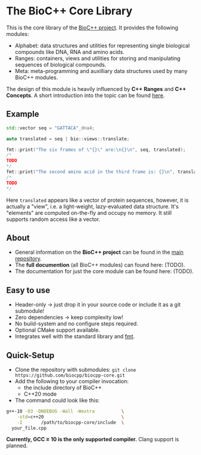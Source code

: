 # The BioC++ Core Library

This is the core library of the [BioC++ project](https://github.com/biocpp/biocpp). It provides the following modules:

  * Alphabet: data structures and utilities for representing single biological compounds like DNA, RNA and amino acids.
  * Ranges: containers, views and utilities for storing and manipulating sequences of biological compounds.
  * Meta: meta-programming and auxilliary data structures used by many BioC++ modules.

The design of this module is heavily influenced by **C++ Ranges** and **C++ Concepts**.
A short introduction into the topic can be found [here](https://hannes.hauswedell.net/post/2019/11/30/range_intro/).

## Example

```cpp
std::vector seq = "GATTACA"_dna4;

auto translated = seq | bio::views::translate;

fmt::print("The six frames of \"{}\" are:\n{}\n", seq, translated);
/*
TODO
*/
fmt::print("The second amino acid in the third frame is: {}\n", translated[2][1]);
/*
TODO
*/
```

Here `translated` appears like a vector of protein sequences, however, it is actually a "view", i.e. a light-weight, lazy-evaluated data structure.
It's "elements" are computed on-the-fly and occupy no memory. It still supports random access like a vector.

## About

  * General information on the **BioC++ project** can be found in the [main repository](https://github.com/biocpp/biocpp).
  * The **full documention** (all BioC++ modules) can found here: (TODO).
  * The documentation for just the core module can be found here: (TODO).

## Easy to use

  * Header-only → just drop it in your source code or include it as a git submodule!
  * Zero dependencies → keep complexity low!
  * No build-system and no configure steps required.
  * Optional CMake support available.
  * Integrates well with the standard library and [fmt](https://github.com/fmtlib/fmt).

## Quick-Setup

  * Clone the repository with submodules: `git clone https://github.com/biocpp/biocpp-core.git`
  * Add the following to your compiler invocation:
    * the include directory of BioC++
    * C++20 mode
  * The command could look like this:
```sh
g++-10 -O3 -DNDEBUG -Wall -Wextra          \
    -std=c++20                             \
    -I       /path/to/biocpp-core/include  \
  your_file.cpp
```

**Currently, GCC ≥ 10 is the only supported compiler.** Clang support is planned.
